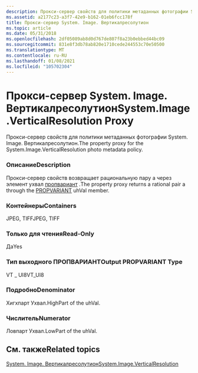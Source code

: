 ```yaml
---
description: Прокси-сервер свойств для политики метаданных фотографии System. Image. Вертикалресолутион.
ms.assetid: a2177c23-a3f7-42e9-b162-01eb6fcc178f
title: Прокси-сервер System. Image. Вертикалресолутион
ms.topic: article
ms.date: 05/31/2018
ms.openlocfilehash: 2df05089ab8d0d767de807f8a23b0ebbed44bc09
ms.sourcegitcommit: 831e8f3db78ab820e1710cede244553c70e50500
ms.translationtype: MT
ms.contentlocale: ru-RU
ms.lasthandoff: 01/08/2021
ms.locfileid: "105702304"
---
```

# <a name="systemimageverticalresolution-proxy"></a><span data-ttu-id="2a8a8-103">Прокси-сервер System. Image. Вертикалресолутион</span><span class="sxs-lookup"><span data-stu-id="2a8a8-103">System.Image.VerticalResolution Proxy</span></span>

<span data-ttu-id="2a8a8-104">Прокси-сервер свойств для политики метаданных фотографии System. Image. Вертикалресолутион.</span><span class="sxs-lookup"><span data-stu-id="2a8a8-104">The property proxy for the System.Image.VerticalResolution photo metadata policy.</span></span>

### <a name="description"></a><span data-ttu-id="2a8a8-105">Описание</span><span class="sxs-lookup"><span data-stu-id="2a8a8-105">Description</span></span>

<span data-ttu-id="2a8a8-106">Прокси-сервер свойств возвращает рациональную пару a через элемент ухвал [пропвариант](/windows/win32/api/propidlbase/ns-propidlbase-propvariant) .</span><span class="sxs-lookup"><span data-stu-id="2a8a8-106">The property proxy returns a rational pair a through the [PROPVARIANT](/windows/win32/api/propidlbase/ns-propidlbase-propvariant) uhVal member.</span></span>

### <a name="containers"></a><span data-ttu-id="2a8a8-107">Контейнеры</span><span class="sxs-lookup"><span data-stu-id="2a8a8-107">Containers</span></span>

<span data-ttu-id="2a8a8-108">JPEG, TIFF</span><span class="sxs-lookup"><span data-stu-id="2a8a8-108">JPEG, TIFF</span></span>

### <a name="read-only"></a><span data-ttu-id="2a8a8-109">Только для чтения</span><span class="sxs-lookup"><span data-stu-id="2a8a8-109">Read-Only</span></span>

<span data-ttu-id="2a8a8-110">Да</span><span class="sxs-lookup"><span data-stu-id="2a8a8-110">Yes</span></span>

### <a name="output-propvariant-type"></a><span data-ttu-id="2a8a8-111">Тип выходного ПРОПВАРИАНТ</span><span class="sxs-lookup"><span data-stu-id="2a8a8-111">Output PROPVARIANT Type</span></span>

<span data-ttu-id="2a8a8-112">VT \_ UI8</span><span class="sxs-lookup"><span data-stu-id="2a8a8-112">VT\_UI8</span></span>

### <a name="denominator"></a><span data-ttu-id="2a8a8-113">Подробно</span><span class="sxs-lookup"><span data-stu-id="2a8a8-113">Denominator</span></span>

<span data-ttu-id="2a8a8-114">Хигхпарт Ухвал.</span><span class="sxs-lookup"><span data-stu-id="2a8a8-114">HighPart of the uhVal.</span></span>

### <a name="numerator"></a><span data-ttu-id="2a8a8-115">Числитель</span><span class="sxs-lookup"><span data-stu-id="2a8a8-115">Numerator</span></span>

<span data-ttu-id="2a8a8-116">Ловпарт Ухвал.</span><span class="sxs-lookup"><span data-stu-id="2a8a8-116">LowPart of the uhVal.</span></span>

## <a name="related-topics"></a><span data-ttu-id="2a8a8-117">См. также</span><span class="sxs-lookup"><span data-stu-id="2a8a8-117">Related topics</span></span>

<dl> <dt>

[<span data-ttu-id="2a8a8-118">System. Image. Вертикалресолутион</span><span class="sxs-lookup"><span data-stu-id="2a8a8-118">System.Image.VerticalResolution</span></span>](../properties/props-system-image-verticalresolution.md)
</dt> </dl>

 

 
